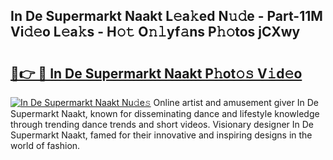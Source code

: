 ## In De Supermarkt Naakt L𝚎a𝚔ed N𝚞𝚍e - Part-11M Vi𝚍𝚎o L𝚎a𝚔s - H𝚘𝚝 O𝚗𝚕yf𝚊ns P𝚑𝚘tos jCXwy

# <h2><a href="http://kf0upbp.oniu.top/?m=In+De+Supermarkt+Naakt">🔗👉 🔴 In De Supermarkt Naakt P𝚑ot𝚘𝚜 V𝚒d𝚎o</a></h2>

[![In De Supermarkt Naakt Nu𝚍e𝚜](https://i.imgur.com/0qMVB7G.gif)](http://kf0upbp.oniu.top/?m=In+De+Supermarkt+Naakt)
Online artist and amusement giver In De Supermarkt Naakt, known for disseminating dance and lifestyle knowledge through trending dance trends and short videos. Visionary designer In De Supermarkt Naakt, famed for their innovative and inspiring designs in the world of fashion.  
